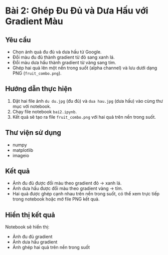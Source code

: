 # Bài 2: Ghép Đu Đủ và Dưa Hấu với Gradient Màu

## Yêu cầu
- Chọn ảnh quả đu đủ và dưa hấu từ Google.
- Đổi màu đu đủ thành gradient từ đỏ sang xanh lá.
- Đổi màu dưa hấu thành gradient từ vàng sang tím.
- Ghép hai quả lên một nền trong suốt (alpha channel) và lưu dưới dạng PNG (`fruit_combo.png`).

## Hướng dẫn thực hiện

1. Đặt hai file ảnh `du du.jpg` (đu đủ) và `dua hau.jpg` (dưa hấu) vào cùng thư mục với notebook.
2. Chạy file notebook `bai2.ipynb`.
3. Kết quả sẽ tạo ra file `fruit_combo.png` với hai quả trên nền trong suốt.

## Thư viện sử dụng
- numpy
- matplotlib
- imageio

## Kết quả
- Ảnh đu đủ được đổi màu theo gradient đỏ → xanh lá.
- Ảnh dưa hấu được đổi màu theo gradient vàng → tím.
- Hai quả được ghép cạnh nhau trên nền trong suốt, có thể xem trực tiếp trong notebook hoặc mở file PNG kết quả.

## Hiển thị kết quả
Notebook sẽ hiển thị:
- Ảnh đu đủ gradient
- Ảnh dưa hấu gradient
- Ảnh ghép hai quả trên nền trong suốt